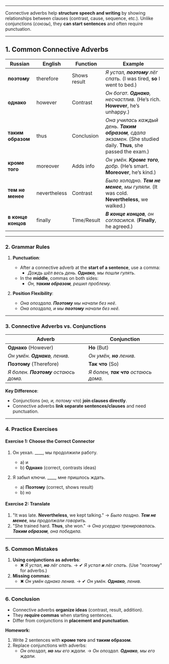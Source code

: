 
---

Connective adverbs help **structure speech and writing** by showing relationships between clauses (contrast, cause, sequence, etc.). Unlike conjunctions (*союзы*), they **can start sentences** and often require punctuation.  

---

## **1. Common Connective Adverbs**  

| **Russian**  | **English**  | **Function** | **Example** |  
|-------------|------------|-------------|------------|  
| **поэтому** | therefore | Shows result | *Я устал, **поэтому** лёг спать.* (I was tired, **so** I went to bed.) |  
| **однако**  | however | Contrast | *Он богат. **Однако**, несчастлив.* (He’s rich. **However**, he’s unhappy.) |  
| **таким образом** | thus | Conclusion | *Она училась каждый день. **Таким образом**, сдала экзамен.* (She studied daily. **Thus**, she passed the exam.) |  
| **кроме того** | moreover | Adds info | *Он умён. **Кроме того**, добр.* (He’s smart. **Moreover**, he’s kind.) |  
| **тем не менее** | nevertheless | Contrast | *Было холодно. **Тем не менее**, мы гуляли.* (It was cold. **Nevertheless**, we walked.) |  
| **в конце концов** | finally | Time/Result | ***В конце концов**, он согласился.* (**Finally**, he agreed.) |  

---

### **2. Grammar Rules**  
1. **Punctuation**:  
   - After a connective adverb at the **start of a sentence**, use a comma:  
     - *Дождь шёл весь день. **Однако**, мы пошли гулять.*  
   - In the **middle**, commas on both sides:  
     - *Он, **таким образом**, решил проблему.*  

2. **Position Flexibility**:  
   - *Она опоздала. **Поэтому** мы начали без неё.*  
   - *Она опоздала, и мы **поэтому** начали без неё.*  

---

### **3. Connective Adverbs vs. Conjunctions**  

| **Adverb**  | **Conjunction** |  
|------------|---------------|  
| **Однако** (However) | **Но** (But) |  
| *Он умён. **Однако**, ленив.* | *Он умён, **но** ленив.* |  
| **Поэтому** (Therefore) | **Так что** (So) |  
| *Я болен. **Поэтому** остаюсь дома.* | *Я болен, **так что** остаюсь дома.* |  

**Key Difference**:  
- Conjunctions (*но, и, потому что*) **join clauses directly**.  
- Connective adverbs **link separate sentences/clauses** and need punctuation.  

---

### **4. Practice Exercises**  

#### **Exercise 1: Choose the Correct Connector**  
1. Он уехал. ____, мы продолжили работу.  
   - a) и  
   - b) **Однако** (correct, contrasts ideas)  

2. Я забыл ключи. ____, мне пришлось ждать.  
   - a) **Поэтому** (correct, shows result)  
   - b) но  

#### **Exercise 2: Translate**  
1. "It was late. **Nevertheless**, we kept talking." → *Было поздно. **Тем не менее**, мы продолжали говорить.*  
2. "She trained hard. **Thus**, she won." → *Она усердно тренировалась. **Таким образом**, она победила.*  

---

### **5. Common Mistakes**  
1. **Using conjunctions as adverbs**:  
   - ✖ *Я устал, **но** лёг спать.* → ✔ *Я устал **и** лёг спать.* (Use "поэтому" for adverbs.)  
2. **Missing commas**:  
   - ✖ *Он умён однако ленив.* → ✔ *Он умён. **Однако**, ленив.*  

---

### **6. Conclusion**  
- Connective adverbs **organize ideas** (contrast, result, addition).  
- They **require commas** when starting sentences.  
- Differ from conjunctions in **placement and punctuation**.  

**Homework:**  
1. Write 2 sentences with **кроме того** and **таким образом**.  
2. Replace conjunctions with adverbs:  
   - *Он опоздал, **но** мы его ждали.* → *Он опоздал. **Однако**, мы его ждали.*  
